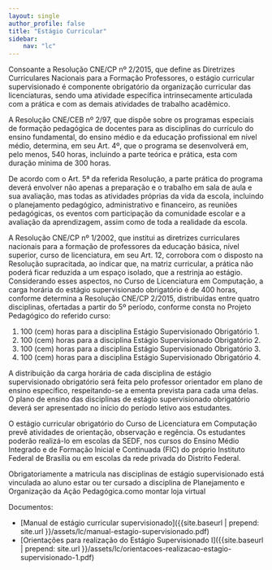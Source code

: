 ```yaml
---
layout: single
author_profile: false
title: "Estágio Curricular"
sidebar:
    nav: "lc"
---
```


Consoante a Resolução CNE/CP nº 2/2015, que define as Diretrizes Curriculares Nacionais para a Formação Professores, o estágio curricular supervisionado é componente obrigatório da organização curricular das licenciaturas, sendo uma atividade específica intrinsecamente articulada com a prática e com as demais atividades de trabalho acadêmico. 

A Resolução CNE/CEB nº 2/97, que dispõe sobre os programas especiais de formação pedagógica de docentes para as disciplinas do currículo do ensino fundamental, do ensino médio e da educação profissional em nível médio, determina, em seu Art. 4º, que o programa se desenvolverá em, pelo menos, 540 horas, incluindo a parte teórica e prática, esta com duração mínima de 300 horas. 

De acordo com o Art. 5ª da referida Resolução, a parte prática do programa deverá envolver não apenas a preparação e o trabalho em sala de aula e sua avaliação, mas todas as atividades próprias da vida da escola, incluindo o planejamento pedagógico, administrativo e financeiro, as reuniões pedagógicas, os eventos com participação da comunidade escolar e a avaliação da aprendizagem, assim como de toda a realidade da escola. 

A Resolução CNE/CP nº 1/2002, que institui as diretrizes curriculares nacionais para a formação de professores da educação básica, nível superior, curso de licenciatura, em seu Art. 12, corrobora com o disposto na Resolução supracitada, ao indicar que, na matriz curricular, a prática não poderá ficar reduzida a um espaço isolado, que a restrinja ao estágio. Considerando esses aspectos, no Curso de Licenciatura em Computação, a carga horária do estágio supervisionado obrigatório é de 400 horas, conforme determina a Resolução CNE/CP 2/2015, distribuídas entre quatro disciplinas, ofertadas a partir do 5º período, conforme consta no Projeto Pedagógico do referido curso: 

1. 100 (cem) horas para a disciplina Estágio Supervisionado Obrigatório 1. 
2. 100 (cem) horas para a disciplina Estágio Supervisionado Obrigatório 2. 
3. 100 (cem) horas para a disciplina Estágio Supervisionado Obrigatório 3. 
4. 100 (cem) horas para a disciplina Estágio Supervisionado Obrigatório 4. 
   
A distribuição da carga horária de cada disciplina de estágio supervisionado obrigatório será feita pelo professor orientador em plano de ensino específico, respeitando-se a ementa prevista para cada uma delas. O plano de ensino das disciplinas de estágio supervisionado obrigatório deverá ser apresentado no início do período letivo aos estudantes.  

O estágio curricular obrigatório do Curso de Licenciatura em Computação prevê atividades de orientação, observação e regência. Os estudantes poderão realizá-lo em escolas da SEDF, nos cursos do Ensino Médio Integrado e de Formação Inicial e Continuada (FIC) do próprio Instituto Federal de Brasília ou em escolas da rede privada do Distrito Federal. 

Obrigatoriamente a matricula nas disciplinas de estágio supervisionado está vinculada ao aluno estar ou ter cursado a disciplina de Planejamento e Organização da Ação Pedagógica.como montar loja virtual

Documentos: 
- [Manual de estágio curricular supervisionado]({{site.baseurl | prepend: site.url }}/assets/lc/manual-estagio-supervisionado.pdf)
- [Orientações para realização do Estágio Supervisionado I]({{site.baseurl | prepend: site.url }}/assets/lc/orientacoes-realizacao-estagio-supervisionado-1.pdf)